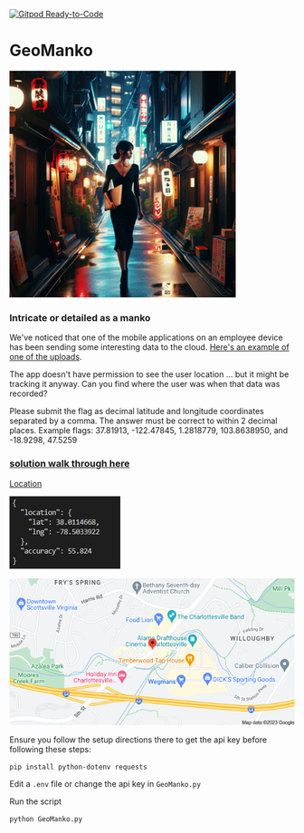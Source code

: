 [![Gitpod Ready-to-Code](https://img.shields.io/badge/Gitpod-Ready--to--Code-blue?logo=gitpod)](https://gitpod.io/#https://github.com/hortinstein/geomanko/) 

# GeoManko
<img src="13cfde3f-bdf8-4206-a5be-282cc514c477.webp" width="400">

### Intricate or detailed as a manko

We've noticed that one of the mobile applications on an employee device has been sending some interesting data to the cloud. [Here's an example of one of the uploads](https://metaproblems.com/0d96db28b305a8f2504d7a9f9be044c0/phonedata.json).

The app doesn't have permission to see the user location ... but it might be tracking it anyway. Can you find where the user was when that data was recorded?

Please submit the flag as decimal latitude and longitude coordinates separated by a comma. The answer must be correct to within 2 decimal places. Example flags: 37.81913, -122.47845, 1.2818779, 103.8638950, and -18.9298, 47.5259

### [solution walk through here](GeoManko.ipynb)


[Location](https://www.google.com/maps/place/38%C2%B000'41.3%22N+78%C2%B030'12.2%22W/@38.0114668,-78.5033922,17z/data=!3m1!4b1!4m4!3m3!8m2!3d38.0114668!4d-78.5033922?entry=ttu)

![](SolutionGeoManko.PNG)

![](MankoMap.PNG)

Ensure you follow the setup directions there to get the api key before following these steps:
```
pip install python-dotenv requests
```

Edit a `.env` file or change the api key in `GeoManko.py`

Run the script
```
python GeoManko.py
```
